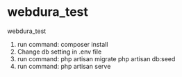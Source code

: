 # webdura_test
webdura_test

1) run command: composer install
2) Change db setting in .env file
3)  run command: php artisan migrate
                             php artisan db:seed
4) run command:  php artisan serve
